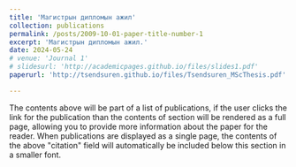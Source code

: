 ```yaml
---
title: 'Магистрын дипломын ажил'
collection: publications
permalink: /posts/2009-10-01-paper-title-number-1
excerpt: 'Магистрын дипломын ажил.'
date: 2024-05-24
# venue: 'Journal 1'
# slidesurl: 'http://academicpages.github.io/files/slides1.pdf'
paperurl: 'http://tsendsuren.github.io/files/Tsendsuren_MScThesis.pdf'

---
```


The contents above will be part of a list of publications, if the user clicks the link for the publication than the contents of section will be rendered as a full page, allowing you to provide more information about the paper for the reader. When publications are displayed as a single page, the contents of the above "citation" field will automatically be included below this section in a smaller font.